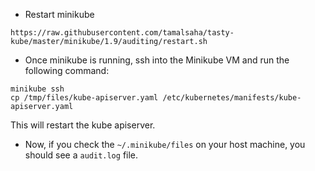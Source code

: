 - Restart minikube

```console
https://raw.githubusercontent.com/tamalsaha/tasty-kube/master/minikube/1.9/auditing/restart.sh
```

- Once minikube is running, ssh into the Minikube VM and run the following command:

```console
minikube ssh
cp /tmp/files/kube-apiserver.yaml /etc/kubernetes/manifests/kube-apiserver.yaml
```

This will restart the kube apiserver.

- Now, if you check the `~/.minikube/files` on your host machine, you should see a `audit.log` file.

